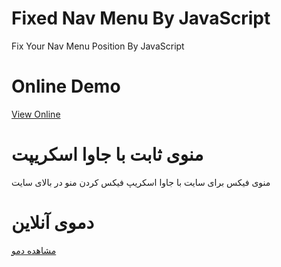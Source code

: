 # Fixed Nav Menu By JavaScript
Fix Your Nav Menu Position By JavaScript
# Online Demo
<a href="//aminarjmand.com/demo/coding/javascript/11/fixedNavMenu.html">View Online</a>

# منوی ثابت با جاوا اسکریپت
منوی فیکس برای سایت با جاوا اسکریپ فیکس کردن منو در بالای سایت
# دموی آنلاین
<a href="//aminarjmand.com/demo/coding/javascript/11/fixedNavMenu.html">مشاهده دمو</a>
